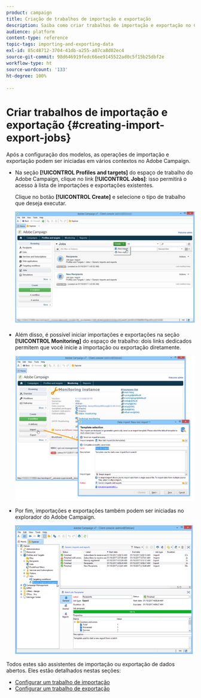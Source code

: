 ```yaml
---
product: campaign
title: Criação de trabalhos de importação e exportação
description: Saiba como criar trabalhos de importação e exportação no Campaign Classic.
audience: platform
content-type: reference
topic-tags: importing-and-exporting-data
exl-id: 85c48712-3704-41db-a255-a07ca8d02ec4
source-git-commit: 98d646919fedc66ee9145522ad0c5f15b25dbf2e
workflow-type: ht
source-wordcount: '133'
ht-degree: 100%

---
```


# Criar trabalhos de importação e exportação {#creating-import-export-jobs}

Após a configuração dos modelos, as operações de importação e exportação podem ser iniciadas em vários contextos no Adobe Campaign.

* Na seção **[!UICONTROL Profiles and targets]** do espaço de trabalho do Adobe Campaign, clique no link **[!UICONTROL Jobs]**: isso permitirá o acesso à lista de importações e exportações existentes.

   Clique no botão **[!UICONTROL Create]** e selecione o tipo de trabalho que deseja executar.

   ![](assets/s_ncs_user_import_from_home.png)

* Além disso, é possível iniciar importações e exportações na seção **[!UICONTROL Monitoring]** do espaço de trabalho: dois links dedicados permitem que você inicie a importação ou exportação diretamente.

   ![](assets/s_ncs_user_import_from_production.png)

* Por fim, importações e exportações também podem ser iniciadas no explorador do Adobe Campaign.

   ![](assets/s_ncs_user_export_wizard_launch_from_menu.png)


Todos estes são assistentes de importação ou exportação de dados abertos. Eles estão detalhados nestas seções:

* [Configurar um trabalho de importação](../../platform/using/executing-import-jobs.md)
* [Configurar um trabalho de exportação](../../platform/using/executing-export-jobs.md)
